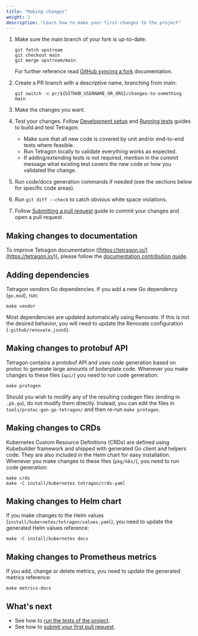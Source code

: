 ```yaml
---
title: "Making changes"
weight: 2
description: "Learn how to make your first changes to the project"
---
```


1. Make sure the main branch of your fork is up-to-date:

   ```shell
   git fetch upstream
   git checkout main
   git merge upstream/main
   ```

   For further reference read
   [GitHub syncing a fork](https://docs.github.com/en/pull-requests/collaborating-with-pull-requests/working-with-forks/syncing-a-fork)
   documentation.

2. Create a PR branch with a descriptive name, branching from main:

   ```shell
   git switch -c pr/${GITHUB_USERNAME_OR_ORG}/changes-to-something main
   ```

3. Make the changes you want.

4. Test your changes. Follow [Development setup](/docs/contribution-guide/development-setup) and
   [Running tests](/docs/contribution-guide/running-tests) guides to build and test Tetragon.

   - Make sure that all new code is covered by unit and/or end-to-end tests where feasible.
   - Run Tetragon locally to validate everything works as expected.
   - If adding/extending tests is not required, mention in the commit message what existing test covers the new code
     or how you validated the change.

5. Run code/docs generation commands if needed (see the sections below for specific code areas).

6. Run `git diff --check` to catch obvious white space violations.

7. Follow [Submitting a pull request](/docs/contribution-guide/submitting-a-pull-request) guide to commit your changes
   and open a pull request.

## Making changes to documentation

To improve Tetragon documentation ([https://tetragon.io/](https://tetragon.io/)), please follow the
[documentation contribution guide](/docs/contribution-guide/documentation).

## Adding dependencies

Tetragon vendors Go dependencies. If you add a new Go dependency (`go.mod`), run:

```shell
make vendor
```

Most dependencies are updated automatically using Renovate. If this is not the desired behavior, you will need to
update the Renovate configuration (`.github/renovate.json5`).

## Making changes to protobuf API

Tetragon contains a protobuf API and uses code generation based on protoc to generate large amounts of boilerplate
code. Whenever you make changes to these files (`api/`) you need to run code generation:

```shell
make protogen
```

Should you wish to modify any of the resulting codegen files (ending in `.pb.go`), do not modify them directly.
Instead, you can edit the files in `tools/protoc-gen-go-tetragon/` and then re-run `make protogen`.

## Making changes to CRDs

Kubernetes Custom Resource Definitions (CRDs) are defined using Kubebuilder framework and shipped with generated Go
client and helpers code. They are also included in the Helm chart for easy installation. Whenever you make changes to
these files (`pkg/k8s/`), you need to run code generation:

```shell
make crds
make -C install/kubernetes tetragon/crds-yaml
```

## Making changes to Helm chart

If you make changes to the Helm values (`install/kubernetes/tetragon/values.yaml`), you need to update the generated
Helm values reference:

```shell
make -C install/kubernetes docs
```

## Making changes to Prometheus metrics

If you add, change or delete metrics, you need to update the generated metrics reference:

```shell
make metrics-docs
```

## What's next

- See how to [run the tests of the project](/docs/contribution-guide/running-tests/).
- See how to [submit your first pull request](/docs/contribution-guide/submitting-a-pull-request/).
